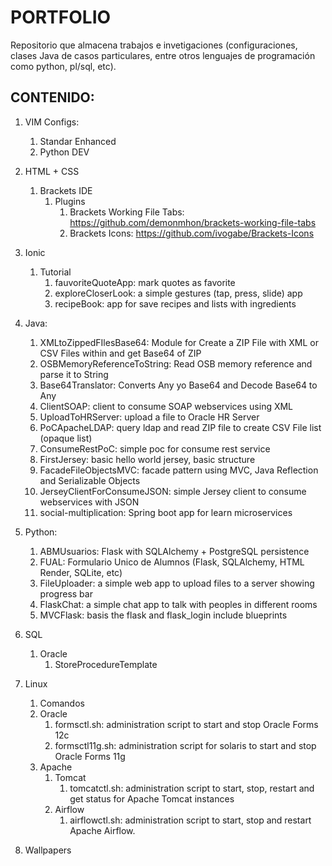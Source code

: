 # PORTFOLIO
Repositorio que almacena trabajos e invetigaciones (configuraciones, clases Java de casos particulares, entre otros lenguajes de programación como python, pl/sql, etc).


## CONTENIDO:

1. VIM Configs:
   1. Standar Enhanced
   2. Python DEV
2. HTML + CSS
   1. Brackets IDE
      1. Plugins
         1. Brackets Working File Tabs: https://github.com/demonmhon/brackets-working-file-tabs
         2. Brackets Icons: https://github.com/ivogabe/Brackets-Icons
3. Ionic
   1. Tutorial
      1. fauvoriteQuoteApp: mark quotes as favorite
	  2. exploreCloserLook: a simple gestures (tap, press, slide) app
	  3. recipeBook: app for save recipes and lists with ingredients
4. Java:
   1. XMLtoZippedFIlesBase64: Module for Create a ZIP File with XML or CSV Files within and get Base64 of ZIP
   2. OSBMemoryReferenceToString: Read OSB memory reference and parse it to String
   3. Base64Translator: Converts Any yo Base64 and Decode Base64 to Any
   4. ClientSOAP: client to consume SOAP webservices using XML
   5. UploadToHRServer: upload a file to Oracle HR Server
   6. PoCApacheLDAP: query ldap and read ZIP file to create CSV File list (opaque list)
   7. ConsumeRestPoC: simple poc for consume rest service
   8. FirstJersey: basic hello world jersey, basic structure
   9. FacadeFileObjectsMVC: facade pattern using MVC, Java Reflection and Serializable Objects
   10. JerseyClientForConsumeJSON: simple Jersey client to consume webservices with JSON
   11. social-multiplication: Spring boot app for learn microservices
5. Python:
   1. ABMUsuarios: Flask with SQLAlchemy + PostgreSQL persistence
   2. FUAL: Formulario Unico de Alumnos (Flask, SQLAlchemy, HTML Render, SQLite, etc)
   3. FileUploader: a simple web app to upload files to a server showing progress bar
   4. FlaskChat: a simple chat app to talk with peoples in different rooms
   5. MVCFlask: basis the flask and flask_login include blueprints
6. SQL
   1. Oracle
      1. StoreProcedureTemplate

7. Linux
   1. Comandos
   2. Oracle
      1. formsctl.sh: administration script to start and stop Oracle Forms 12c
      2. formsctl11g.sh: administration script for solaris to start and stop Oracle Forms 11g
   3. Apache
      1. Tomcat
         1. tomcatctl.sh: administration script to start, stop, restart and get status for Apache Tomcat instances
      2. Airflow
         1. airflowctl.sh: administration script to start, stop and restart Apache Airflow.

   
8. Wallpapers
